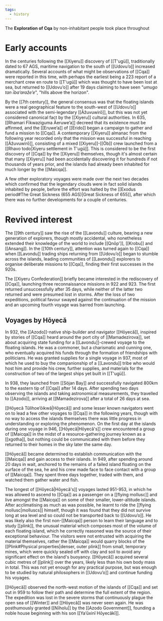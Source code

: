 ```yaml
---
tags:
  - history
---
```

The **Exploration of Cqa** by non-inhabitant people took place throughout

# Early accounts
In the centuries following the [[Xiyeru]] discovery of [[T'ugü]], traditionally dated to 67 AGS, maritime navigation to the south of [[Udovuʼo]] increased dramatically. Several accounts of what might be observations of [[Cqa]] were reported in this time, with perhaps the earliest being a 223 report of a merchant crew en route to [[T'ugü]] which was thought to have been lost at sea, but returned to [[Udovuʼo]] after 19 days claiming to have seen "_umugo tan ībaʼaražeʼe_", "hills above the horizon".

By the [[7th century]], the general consensus was that the floating islands were a real geographical feature to the south-west of [[Udovuʼo]] associated with the semi-legendary [[Āžuvuwirō]], but this was not yet considered canonical fact by the [[Xiyeru]] cultural authorities. In 635, [[Rhamari Fīkwaziguma Āeruweʼa]] decreed that its existence must be affirmed, and the [[Eruweʼa]] of [[Erido]] began a campaign to gather and fund a mission to [[Cqa]]. A contemporary [[Xiyeru]] almanac from the following year recorded only that the mission was successful in reaching [[Āžuvuwirō]], consisting of a mixed [[Xiyeru]]-[[Öb]] crew launched from a [[Rhavo todo|Xiyeru settlement in T'ugü]]. This is considered to be the first discovery of [[Cqa]] by the [[Xiyeru]] themselves, though it's almost certain that many [[Xiyeru]] had been accidentally discovering it for hundreds if not thousands of years prior, and the islands had already been inhabited for much longer by the [[Maicqa]].

A few other exploratory voyages were made over the next two decades which confirmed that the legendary clouds were in fact solid islands inhabited by people, before the effort was halted by the [[Exodus period#The Great Sickness (655 AGS)|Great Sickness of 655]], after which there was no further developments for a couple of centuries.
# Revived interest
The [[9th century]] saw the rise of the [[Lavondu]] culture, bearing a new generation of explorers, though mostly accidental, who nonetheless extended their knowledge of the world to include [[Qnōp']], [[Krobu]] and [[Ansang]]. In the [[10th century]], attention was turned again to [[Cqa]] when [[Lavondu]] trading ships returning from [[Udovuʼo]] began to stumble across the islands, leading communities of [[Lavondu]] explorers to organise deliberate missions to [[Cqa]], finding their first successes in the 920s.

The [[Xiyeru Confederation]] briefly became interested in the rediscovery of [[Cqa]], launching three reconnaissance missions in 922 and 923. The first returned unsuccessfully after 35 days, while neither of the latter two returned and were presumed lost in storms. After the loss of two expeditions, political favour swayed against the continuation of the mission and an upcoming fourth voyage was barred from launching.
## Voyages by Hōyecă
In 932, the [[Azodo]]-native ship-builder and navigator [[Hōyecă]], inspired by stories of [[Cqa]] heard around the port city of [[Mamadezirova]], set about acquiring state funding for a [[Lavondu]]-crewed voyage to the floating islands. He was a commoner, but a charismatic and cunning one, who eventually acquired his funds through the formation of friendships with politicians. He was granted supplies for a single voyage in 937, most of which he used to buy the companionship of a [[Lavondu]] tribe who would host him and provide his crew, further supplies, and materials for the construction of two of the largest ships yet built in [[T'ugü]].

In 938, they launched from [[Söjan Bay]] and successfully navigated 800km to the eastern tip of [[Cqa]] after 14 days. After spending two days observing the islands and taking astronomical measurements, they travelled to [[Azodo]], arriving at [[Mamadezirova]] after a total of 26 days at sea.

[[Hōyecă Tŭlihoeʼōikwă|Hōyecă]] and some lesser known navigators went on to lead a few other voyages to [[Cqa]] in the following years, though with no way to access the islands themselves there was little progress in understanding or exploring the phenomenon. On the first day at the islands during one voyage in 946, [[Hōyecă|Hōyecă's]] crew encountered a group of [[Maicqa]] in the midst of a resource-gathering journey known as a [[xgotha]], but nothing could be communicated with them before they returned to their homes in the sky later the same day.

[[Hōyecă]] became determined to establish communication with the [[Maicqa]] and gain access to their islands. In 949, after spending around 20 days in wait, anchored to the remains of a failed island floating on the surface of the sea, he and his crew made face to face contact with a group of [[Maicqa]]. They spent three days together, traded with them, and watched them gather water and fish.

The longest of [[Hōyecă|Hōyecă's]] voyages lasted 951-953, in which he was allowed to ascend to [[Cqa]] as a passenger on a [[flying mollusc]] and live amongst the [[Maicqa]] on some of their smaller, lower-altitude islands. After acclimatising as much as was possible, he learnt to ride the [[flying mollusc|molluscs]] himself, though it was found that they did not survive long at sea level and so could not be transported back to [[Udovuʼo]]. He was likely also the first non-[[Maicqa]] person to learn their language and to study [[plink]], the unusual material which composes most of the volume of each floating island, which he correctly reasoned was the source of their exceptional behaviour. The visitors were not entrusted with acquiring the material themselves, rather the [[Maicqa]] would quarry blocks of the [[Plink#Physical properties|denser, outer plink]] from small, temporary mines, which were quickly sealed off with clay and soil to avoid any significant effect on the island's buoyancy. [[Hōyecă]] acquired several cubic metres of [[plink]] over the years, likely less than his own body mass in total. This was not yet enough for any practical purpose, but was enough to be studied by natural philosophers in [[Udovuʼo]] and continue funding his voyages.

[[Hōyecă]] observed the north-west motion of the islands of [[Cqa]] and set out in 959 to follow their path and determine the full extent of the region. The expedition was lost in the severe storms that continuously plague the open sea of [[Winter]] and [[Hōyecă]] was never seen again. He was posthumously granted [[Nīholu]] by the [[Azodo Government]], founding a noble house beginning with his son [[Yaʼŭxinĭ Hōyecăkī]].